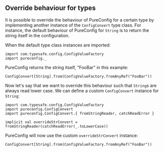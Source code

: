 ## Override behaviour for types

It is possible to override the behaviour of PureConfig for a certain type by
implementing another instance of the `ConfigConvert` type class. For instance,
the default behaviour of PureConfig for `String` is to return the string itself
in the configuration.

When the default type class instances are imported:

```tut:silent
import com.typesafe.config.ConfigValueFactory
import pureconfig._
```
PureConfig returns the string itself, "FooBar" in this example:

```tut:book
ConfigConvert[String].from(ConfigValueFactory.fromAnyRef("FooBar"))
```

Now let's say that we want to override this behaviour such that `String`s are
always read lower case. We can define a custom `ConfigConvert` instance for `String`:

```tut:silent
import com.typesafe.config.ConfigValueFactory
import pureconfig.ConfigConvert
import pureconfig.ConfigConvert.{ fromStringReader, catchReadError }

implicit val overrideStrConvert = fromStringReader(catchReadError(_.toLowerCase))
```

PureConfig will now use the custom `overrideStrConvert` instance:
```tut:book
ConfigConvert[String].from(ConfigValueFactory.fromAnyRef("FooBar"))
```
